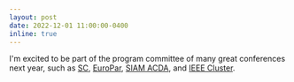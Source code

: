 ```yaml
---
layout: post
date: 2022-12-01 11:00:00-0400
inline: true
---
```


I'm excited to be part of the program committee of many great conferences next year, such as [SC](https://sc23.supercomputing.org/), [EuroPar](https://2023.euro-par.org/), [SIAM ACDA](https://www.siam.org/conferences/cm/conference/acda23), and [IEEE Cluster](https://clustercomp.org/2023/).
